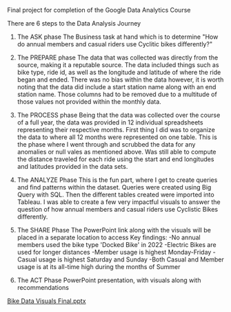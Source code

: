 Final project for completion of the Google Data Analytics Course

There are 6 steps to the Data Analysis Journey

  1. The ASK phase 
The Business task at hand which is to determine 
"How do annual members and casual riders use Cyclitic bikes differently?"

  2. The PREPARE phase
The data that was collected was directly from the source, making it a reputable source. The data included things such as bike type, ride id, as well as the
longitude and latitude of where the ride began and ended. There was no bias within the data however, it is worth noting that the data did include a start station name 
along with an end station name. Those columns had to be removed due to a multitude of those values not provided within the monthly data.
  
  3. The PROCESS phase
Being that the data was collected over the course of a full year, the data was provided in 12 individual spreadsheets representing their respective months. First thing
I did was to organize the data to where all 12 months were represented on one table. 
This is the phase where I went through and scrubbed the data for any anomalies or null vales as mentioned above. Was still able to compute the distance traveled for
each ride using the start and end longitudes and latitudes provided in the data sets.

  4. The ANALYZE Phase
This is the fun part, where I get to create queries and find patterns within the dataset. Queries were created using Big Query with SQL. Then the different tables created
were imported into Tableau. I was able to create a few very impactful visuals to answer the question of how annual members and casual riders use Cyclistic Bikes differently.

  5. The SHARE Phase
The PowerPoint link along with the visuals will be placed in a separate location to access
Key findings: 
-No annual members used the bike type 'Docked Bike' in 2022
-Electric Bikes are used for longer distances
-Member usage is highest Monday-Friday
-Casual usage is highest Saturday and Sunday
-Both Casual and Member usage is at its all-time high during the months of Summer

  6. The ACT Phase
PowerPoint presentation, with visuals along with recommendations 
 
[Bike Data Visuals Final.pptx](https://github.com/NikoRojas/capstonebikeproject/files/10528847/Bike.Data.Visuals.Final.pptx)
